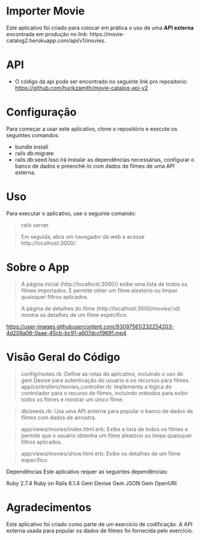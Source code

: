 

<h1>Importer Movie</h1>
Este aplicativo foi criado para colocar em prática o uso de uma <strong>API externa</strong> encontrada em produção no link: https://movie-catalog2.herokuapp.com/api/v1/movies.

<h1>API</h1>

- O código da api pode ser encontrado no seguinte link pro repositorio: https://github.com/hurikzamith/movie-catalog-api-v2 

<h1>Configuração</h1>
Para começar a usar este aplicativo, clone o repositório e execute os seguintes comandos:

- bundle install
- rails db:migrate
- rails db:seed
Isso irá instalar as dependências necessárias, configurar o banco de dados e preenchê-lo com dados de filmes de uma API externa.

<h1>Uso</h1>
Para executar o aplicativo, use o seguinte comando:

> rails server

> Em seguida, abra um navegador da web e acesse http://localhost:3000/.

<h1>Sobre o App </h1>



> A página inicial (http://localhost:3000/) exibe uma lista de todos os filmes importados. E permite obter um filme aleatório ou limpar quaisquer filtros aplicados.

> A página de detalhes do filme (http://localhost:3000/movies/:id) mostra os detalhes de um filme específico.


https://user-images.githubusercontent.com/93097561/232254203-4d209a08-0aae-45cb-bc91-a607dccf9691.mp4


<h1>Visão Geral do Código</h1>

> config/routes.rb: Define as rotas do aplicativo, incluindo o uso do gem Devise para autenticação do usuário e os recursos para filmes.
app/controllers/movies_controller.rb: Implementa a lógica do controlador para o recurso de filmes, incluindo métodos para exibir todos os filmes e mostrar um único filme.

> db/seeds.rb: Usa uma API externa para popular o banco de dados de filmes com dados de amostra.

> app/views/movies/index.html.erb: Exibe a lista de todos os filmes e permite que o usuário obtenha um filme aleatório ou limpe quaisquer filtros aplicados.

> app/views/movies/show.html.erb: Exibe os detalhes de um filme específico.

Dependências</h1>
Este aplicativo requer as seguintes dependências:

Ruby 2.7.4
Ruby on Rails 6.1.4
Gem Devise
Gem JSON
Gem OpenURI

<h1>Agradecimentos</h1>
Este aplicativo foi criado como parte de um exercício de codificação. A API externa usada para popular os dados de filmes foi fornecida pelo exercício.
